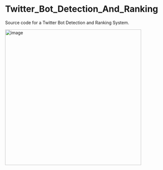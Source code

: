 # Twitter_Bot_Detection_And_Ranking

Source code for a Twitter Bot Detection and Ranking System.

<img width="443" alt="image" src="https://github.com/ArshGoyal25/Twitter_Bot_Detection_And_Ranking/assets/56116730/eacb43fb-c675-4ec5-9fc7-46d48714c842">
